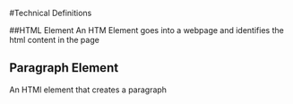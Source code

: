 #Technical Definitions

##HTML Element
An HTM Element goes into a webpage and identifies the html content in the page

## Paragraph Element
An HTMl element that creates a paragraph
